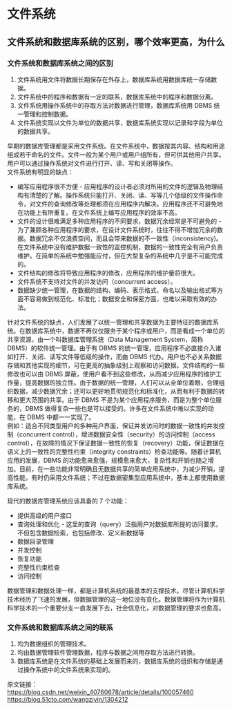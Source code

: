 # 文件系统
## 文件系统和数据库系统的区别，哪个效率更高，为什么
### 文件系统和数据库系统之间的区别
1. 文件系统用文件将数据长期保存在外存上，数据库系统用数据库统一存储数据。
2. 文件系统中的程序和数据有一定的联系，数据库系统中的程序和数据分离。
3. 文件系统用操作系统中的存取方法对数据进行管理，数据库系统用 DBMS 统一管理和控制数据。
4. 文件系统实现以文件为单位的数据共享，数据库系统实现以记录和字段为单位的数据共享。
  
早期的数据库管理都是采用文件系统。在文件系统中，数据按其内容、结构和用途组成若干命名的文件。文件一般为某个用户或用户组所有，但可供其他用户共享。用户可以通过操作系统对文件进行打开、读、写和关闭等操作。  
文件系统有明显的缺点：  
* 编写应用程序很不方便 - 应用程序的设计者必须对所用的文件的逻辑及物理结构有清楚的了解。操作系统只能打开、关闭、读、写等几个低级的文件操作命令，对文件的查询修改等处理都须在应用程序内解决。应用程序还不可避免地在功能上有所重复。在文件系统上编写应用程序的效率不高。
* 文件的设计很难满足多种应用程序的不同要求，数据冗余经常是不可避免的 - 为了兼顾各种应用程序的要求，在设计文件系统时，往往不得不增加冗余的数据。数据冗余不仅浪费空间，而且会带来数据的不一致性（inconsistency)。在文件系统中没有维护数据一致性的监控机制，数据的一致性完全有用户负责维护。在简单的系统中勉强能应付，但在大型复杂的系统中几乎是不可能完成的。
* 文件结构的修改将导致应用程序的修改，应用程序的维护量将很大。
* 文件系统不支持对文件的并发访问（concurrent access）。
* 数据缺少统一管理，在数据的结构、编码、表示格式、命名以及输出格式等方面不容易做到规范化、标准化；数据安全和保密方面，也难以采取有效的办法。

针对文件系统的缺点，人们发展了以统一管理和共享数据为主要特征的数据库系统。在数据库系统中，数据不再仅仅服务于某个程序或用户，而是看成一个单位的共享资源，由一个叫数据库管理系统（Data Management System，简称 DBMS）的软件统一管理。由于有 DBMS 的统一管理，应用程序不必直接介入诸如打开、关闭、读写文件等低级的操作，而由 DBMS 代办。用户也不必关系数据存储和其他实现的细节，可在更高的抽象级别上观察和访问数据。文件结构的一些修改也可以由 DBMS 屏蔽，使用户看不到这些修改，从而减少应用程序的维护工作量，提高数据的独立性。由于数据的统一管理，人们可以从全单位着眼，合理组织数据，减少数据冗余；还可以更好地贯彻规范化和标准化，从而有利于数据的转移和更大范围的共享。由于 DBMS 不是为某个应用程序服务，而是为整个单位服务的，DBMS 做得复杂一些也是可以接受的。许多在文件系统中难以实现的动能，在 DBMS 中都一一实现了。  
例如：适合不同类型用户的多种用户界面，保证并发访问时的数据一致性的并发控制（concurrent control），增进数据安全性（security）的访问控制（access control），在故障的情况下保证数据一致性的恢复（recovery）功能，保证数据在语义上的一致性的完整性约束（integrity constraints）检查功能等。随着计算机应用的发展，DBMS 的功能愈来愈强，规模愈来愈大，复杂性和开销也随之增加。目前，在一些功能非常明确且无数据共享的简单应用系统中，为减少开销，提高性能，有时仍采用文件系统；不过在数据密集型应用系统中，基本上都使用数据库系统。  

现代的数据库管理系统应该具备的 7 个功能：  
* 提供高级的用户接口
* 查询处理和优化 - 这里的查询（query）泛指用户对数据库所提的访问要求，不但包含数据检索，也包括修改、定义新数据等
* 数据目录管理
* 并发控制
* 恢复功能
* 完整性约束检查
* 访问控制

数据管理和数据处理一样，都是计算机系统的最基本的支撑技术。尽管计算机科学技术经历了飞速的发展，但数据管理的这一地位没有变化。数据管理将作为计算机科学技术的一个重要分支一直发展下去，社会信息化，对数据管理的要求也愈高。  
  
### 文件系统和数据库系统之间的联系
1. 均为数据组织的管理技术。
2. 均由数据管理软件管理数据，程序与数据之间用存取方法进行转换。
3. 数据库系统是在文件系统的基础上发展而来的，数据库系统的组织和存储是通过操作系统中的文件系统来实现的。
  
原文链接：
https://blog.csdn.net/weixin_40760678/article/details/100057460  
https://blog.51cto.com/wangziyin/1304212  
